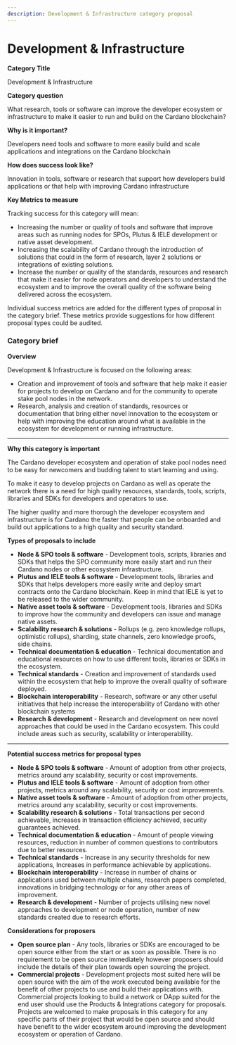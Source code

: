 ```yaml
---
description: Development & Infrastructure category proposal
---
```


# Development & Infrastructure

**Category Title**

Development & Infrastructure

**Category question**

What research, tools or software can improve the developer ecosystem or infrastructure to make it easier to run and build on the Cardano blockchain?

**Why is it important?**

Developers need tools and software to more easily build and scale applications and integrations on the Cardano blockchain

**How does success look like?**

Innovation in tools, software or research that support how developers build applications or that help with improving Cardano infrastructure

**Key Metrics to measure**

Tracking success for this category will mean:

* Increasing the number or quality of tools and software that improve areas such as running nodes for SPOs, Plutus & IELE development or native asset development.
* Increasing the scalability of Cardano through the introduction of solutions that could in the form of research, layer 2 solutions or integrations of existing solutions.
* Increase the number or quality of the standards, resources and research that make it easier for node operators and developers to understand the ecosystem and to improve the overall quality of the software being delivered across the ecosystem.



Individual success metrics are added for the different types of proposal in the category brief. These metrics provide suggestions for how different proposal types could be audited.



### **Category brief**

**Overview**

Development & Infrastructure is focused on the following areas:

* Creation and improvement of tools and software that help make it easier for projects to develop on Cardano and for the community to operate stake pool nodes in the network.
* Research, analysis and creation of standards, resources or documentation that bring either novel innovation to the ecosystem or help with improving the education around what is available in the ecosystem for development or running infrastructure.

****

**Why this category is important**

The Cardano developer ecosystem and operation of stake pool nodes need to be easy for newcomers and budding talent to start learning and using.

To make it easy to develop projects on Cardano as well as operate the network there is a need for high quality resources, standards, tools, scripts, libraries and SDKs for developers and operators to use.

The higher quality and more thorough the developer ecosystem and infrastructure is for Cardano the faster that people can be onboarded and build out applications to a high quality and security standard.



**Types of proposals to include**

* **Node & SPO tools & software** - Development tools, scripts, libraries and SDKs that helps the SPO community more easily start and run their Cardano nodes or other ecosystem infrastructure.
* **Plutus and IELE tools & software** - Development tools, libraries and SDKs that helps developers more easily write and deploy smart contracts onto the Cardano blockchain. Keep in mind that IELE is yet to be released to the wider community.
* **Native asset tools & software** - Development tools, libraries and SDKs to improve how the community and developers can issue and manage native assets.&#x20;
* **Scalability research & solutions** - Rollups (e.g. zero knowledge rollups, optimistic rollups), sharding, state channels, zero knowledge proofs, side chains.
* **Technical documentation & education** - Technical documentation and educational resources on how to use different tools, libraries or SDKs in the ecosystem.&#x20;
* **Technical standards** - Creation and improvement of standards used within the ecosystem that help to improve the overall quality of software deployed.
* **Blockchain interoperability** - Research, software or any other useful initiatives that help increase the interoperability of Cardano with other blockchain systems
* **Research & development** - Research and development on new novel approaches that could be used in the Cardano ecosystem. This could include areas such as security, scalability or interoperability.

****

**Potential success metrics for proposal types**

* **Node & SPO tools & software** - Amount of adoption from other projects, metrics around any scalability, security or cost improvements.
* **Plutus and IELE tools & software** - Amount of adoption from other projects, metrics around any scalability, security or cost improvements.
* **Native asset tools & software** - Amount of adoption from other projects, metrics around any scalability, security or cost improvements.
* **Scalability research & solutions** - Total transactions per second achievable, increases in transaction efficiency achieved, security guarantees achieved.
* **Technical documentation & education** - Amount of people viewing resources, reduction in number of common questions to contributors due to better resources.
* **Technical standards** - Increase in any security thresholds for new applications, Increases in performance achievable by applications.
* **Blockchain interoperability** - Increase in number of chains or applications used between multiple chains, research papers completed, innovations in bridging technology or for any other areas of improvement.
* **Research & development** - Number of projects utilising new novel approaches to development or node operation, number of new standards created due to research efforts.



**Considerations for proposers**

* **Open source plan** - Any tools, libraries or SDKs are encouraged to be open source either from the start or as soon as possible. There is no requirement to be open source immediately however proposers should include the details of their plan towards open sourcing the project.
* **Commercial projects** - Development projects most suited here will be open source with the aim of the work executed being available for the benefit of other projects to use and build their applications with. Commercial projects looking to build a network or DApp suited for the  end user should use the Products & Integrations category for proposals. Projects are welcomed to make proposals in this category for any specific parts of their project that would be open source and should have benefit to the wider ecosystem around improving the development ecosystem or operation of Cardano.
